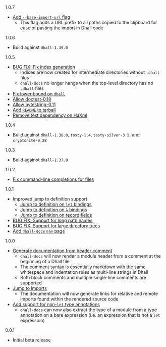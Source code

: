 1.0.7

* [Add `--base-import-url` flag](https://github.com/dhall-lang/dhall-haskell/pull/2215)
    * This flag adds a URL prefix to all paths copied to the clipboard for ease
      of pasting the import in Dhall code

1.0.6

* Build against `dhall-1.39.0`

1.0.5

* [BUG FIX: Fix index generation](https://github.com/dhall-lang/dhall-haskell/pull/2150)
    * Indices are now created for intermediate directories without `.dhall` files
    * `dhall-docs` no longer hangs when the top-level directory has no `.dhall` files
* [Fix lower bound on `dhall`](https://github.com/dhall-lang/dhall-haskell/pull/2147/)
* [Allow doctest-0.18](https://github.com/dhall-lang/dhall-haskell/pull/2148)
* [Allow bytestring-0.11](https://github.com/dhall-lang/dhall-haskell/pull/2144)
* [Add `README` to tarball](https://github.com/dhall-lang/dhall-haskell/pull/2145)
* [Remove test dependency on HaXml](https://github.com/dhall-lang/dhall-haskell/pull/2156)

1.0.4

* Build against `dhall-1.38.0`, `tasty-1.4`, `tasty-silver-3.2`, and
  `cryptonite-0.28`

1.0.3

* Build against `dhall-1.37.0`

1.0.2

* [Fix command-line completions for files](https://github.com/dhall-lang/dhall-haskell/pull/2034)

1.0.1

* Improved jump to definition support
    * [Jump to definition on `let` bindings](https://github.com/dhall-lang/dhall-haskell/pull/1966)
    * [Jump to definition on `λ` bindings](https://github.com/dhall-lang/dhall-haskell/pull/1982)
    * [Jump to definition on record fields](https://github.com/dhall-lang/dhall-haskell/pull/1991)
* [BUG FIX: Support for long path names](https://github.com/dhall-lang/dhall-haskell/pull/1976)
* [BUG FIX: Support for large directory trees](https://github.com/dhall-lang/dhall-haskell/pull/2006)
* [Add `dhall-docs` `man` page](https://github.com/dhall-lang/dhall-haskell/pull/2010)

1.0.0

* [Generate documentation from header comment](https://github.com/dhall-lang/dhall-haskell/pull/1929)
    * `dhall-docs` will now render a module header from a comment at
      the beginning of a Dhall file
    * The comment syntax is essentially markdown with the same whitespace
      and indentation rules as multi-line strings in Dhall
    * Both block comments and multiple single-line comments are supported
* [Jump to imports](https://github.com/dhall-lang/dhall-haskell/pull/1959)
    * The documentation will now generate links for relative and remote imports found within the
      rendered source code
* [Add support for non-`let` type annotations](https://github.com/dhall-lang/dhall-haskell/pull/1928)
    * `dhall-docs` can now also extract the type of a module from a type
      annotation on a bare expression (i.e. an expression that is not a
      `let` expression)

0.0.1

* Initial beta release
